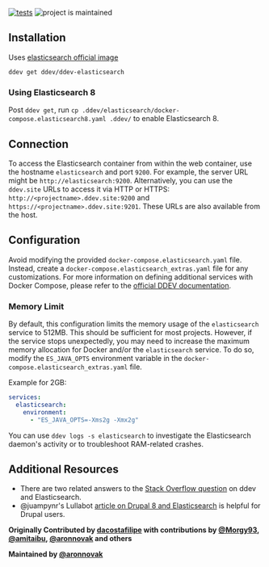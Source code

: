 [![tests](https://github.com/ddev/ddev-elasticsearch/actions/workflows/tests.yml/badge.svg)](https://github.com/ddev/ddev-elasticsearch/actions/workflows/tests.yml) ![project is maintained](https://img.shields.io/maintenance/yes/2025.svg)

## Installation

Uses [elasticsearch official image](https://hub.docker.com/_/elasticsearch)

`ddev get ddev/ddev-elasticsearch`

### Using Elasticsearch 8

Post `ddev get`, run `cp .ddev/elasticsearch/docker-compose.elasticsearch8.yaml .ddev/` to enable Elasticsearch 8.

## Connection

To access the Elasticsearch container from within the web container, use the hostname `elasticsearch` and port `9200`. For example, the server URL might be `http://elasticsearch:9200`. Alternatively, you can use the `ddev.site` URLs to access it via HTTP or HTTPS: `http://<projectname>.ddev.site:9200` and `https://<projectname>.ddev.site:9201`. These URLs are also available from the host.

## Configuration

Avoid modifying the provided `docker-compose.elasticsearch.yaml` file. Instead, create a `docker-compose.elasticsearch_extras.yaml` file for any customizations. For more information on defining additional services with Docker Compose, please refer to the [official DDEV documentation](https://ddev.readthedocs.io/en/stable/users/extend/custom-compose-files/).

### Memory Limit

By default, this configuration limits the memory usage of the `elasticsearch` service to 512MB. This should be sufficient for most projects. However, if the service stops unexpectedly, you may need to increase the maximum memory allocation for Docker and/or the `elasticsearch` service. To do so, modify the `ES_JAVA_OPTS` environment variable in the `docker-compose.elasticsearch_extras.yaml` file.

Example for 2GB:

```yaml
services:
  elasticsearch:
    environment:
      - "ES_JAVA_OPTS=-Xms2g -Xmx2g"
```

You can use `ddev logs -s elasticsearch` to investigate the Elasticsearch daemon's activity or to troubleshoot RAM-related crashes.

## Additional Resources

* There are two related answers to the [Stack Overflow question](https://stackoverflow.com/questions/54575785/how-can-i-use-an-elasticsearch-add-on-container-service-with-ddev) on ddev and Elasticsearch.
* @juampynr's Lullabot [article on Drupal 8 and Elasticsearch](https://www.lullabot.com/articles/indexing-content-from-drupal-8-to-elasticsearch) is helpful for Drupal users.

**Originally Contributed by [dacostafilipe](https://github.com/dacostafilipe) with contributions by [@Morgy93](https://github.com/Morgy93), [@amitaibu](https://github.com/amitaibu), [@aronnovak](https://github.com/aronnovak) and others**

**Maintained by [@aronnovak](https://github.com/aronnovak)**
